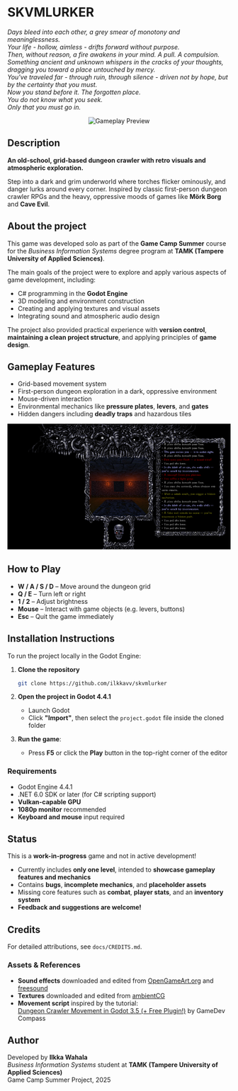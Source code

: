 # SKVMLURKER

*Days bleed into each other, a grey smear of monotony and meaninglessness.*<br/>
*Your life - hollow, aimless - drifts forward without purpose.*<br/>
*Then, without reason, a fire awakens in your mind. A pull. A compulsion. Something ancient and unknown whispers in the cracks of your thoughts, dragging you toward a place untouched by mercy.*<br/>
*You've traveled far - through ruin, through silence - driven not by hope, but by the certainty that you must.*<br/>
*Now you stand before it. The forgotten place.*<br/>
*You do not know what you seek.*<br/>
*Only that you must go in.*

<p align="center">
  <img src="media/gameplay.gif" alt="Gameplay Preview" width="512"/>
</p>

## Description

**An old-school, grid-based dungeon crawler with retro visuals and atmospheric exploration.**

Step into a dark and grim underworld where torches flicker ominously, and danger lurks around every corner. Inspired by classic first-person dungeon crawler  RPGs and the heavy, oppressive moods of games like **Mörk Borg** and **Cave Evil**.

## About the project

This game was developed solo as part of the **Game Camp Summer** course for the *Business Information Systems* degree program at **TAMK (Tampere University of Applied Sciences)**.

The main goals of the project were to explore and apply various aspects of game development, including:

- C# programming in the **Godot Engine**
- 3D modeling and environment construction
- Creating and applying textures and visual assets
- Integrating sound and atmospheric audio design

The project also provided practical experience with **version control**, **maintaining a clean project structure**, and applying principles of **game design**.

## Gameplay Features

- Grid-based movement system
- First-person dungeon exploration in a dark, oppressive environment
- Mouse-driven interaction
- Environmental mechanics like **pressure plates**, **levers**, and **gates**
- Hidden dangers including **deadly traps** and hazardous tiles

<p align="center">
  <img src="media/screenshot.png" alt="Gameplay Preview" width="512"/>
</p>

## **How to Play**

- **W / A / S / D** – Move around the dungeon grid
- **Q / E** – Turn left or right
- **1 / 2** – Adjust brightness
- **Mouse** – Interact with game objects (e.g. levers, buttons)
- **Esc** – Quit the game immediately

## **Installation Instructions**

To run the project locally in the Godot Engine:

1. **Clone the repository**

    ```bash
    git clone https://github.com/ilkkavv/skvmlurker
    ```

2. **Open the project in Godot 4.4.1**

   - Launch Godot
   - Click **"Import"**, then select the `project.godot` file inside the cloned folder

3. **Run the game**:

   - Press **F5** or click the **Play** button in the top-right corner of the editor

### **Requirements**

- Godot Engine 4.4.1
- .NET 6.0 SDK or later (for C# scripting support)
- **Vulkan-capable GPU**
- **1080p monitor** recommended
- **Keyboard and mouse** input required

## **Status**

This is a **work-in-progress** game and not in active development!

- Currently includes **only one level**, intended to **showcase gameplay features and mechanics**
- Contains **bugs**, **incomplete mechanics**, and **placeholder assets**
- Missing core features such as **combat**, **player stats**, and an **inventory system**
- **Feedback and suggestions are welcome!**

## **Credits**

For detailed attributions, see `docs/CREDITS.md`.

### Assets & References

- **Sound effects** downloaded and edited from [OpenGameArt.org](https://opengameart.org/) and [freesound](https://freesound.org/)
- **Textures** downloaded and edited from [ambientCG](https://ambientcg.com/)
- **Movement script** inspired by the tutorial:<br/>
  [Dungeon Crawler Movement in Godot 3.5 (+ Free Plugin!)](https://www.youtube.com/watch?v=Vr-Fsd6M5Tk) by  GameDev Compass

## Author

Developed by **Ilkka Wahala**<br/>
*Business Information Systems* student at **TAMK (Tampere University of Applied Sciences)**<br/>
Game Camp Summer Project, 2025
